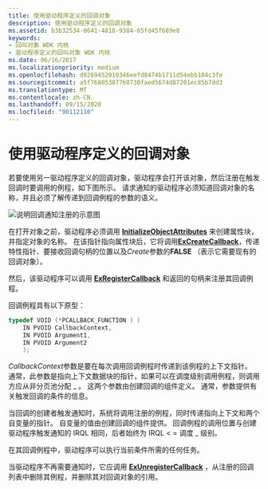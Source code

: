 ```yaml
---
title: 使用驱动程序定义的回调对象
description: 使用驱动程序定义的回调对象
ms.assetid: b3b32534-0641-4818-9384-65fd45f689e8
keywords:
- 回叫对象 WDK 内核
- 驱动程序定义的回叫对象 WDK 内核
ms.date: 06/16/2017
ms.localizationpriority: medium
ms.openlocfilehash: d9269452010346eefd8474b1711d54ebb184c3fe
ms.sourcegitcommit: a5f76805387760730faed5674d87201ec85b7dd3
ms.translationtype: MT
ms.contentlocale: zh-CN
ms.lasthandoff: 09/15/2020
ms.locfileid: "90112110"
---
```

# <a name="using-a-driver-defined-callback-object"></a>使用驱动程序定义的回调对象





若要使用另一驱动程序定义的回调对象，驱动程序会打开该对象，然后注册在触发回调时要调用的例程，如下图所示。 请求通知的驱动程序必须知道回调对象的名称，并且必须了解传递到回调例程的参数的语义。

![说明回调通知注册的示意图](images/3reg-cbk.png)

在打开对象之前，驱动程序必须调用 [**InitializeObjectAttributes**](/windows/win32/api/ntdef/nf-ntdef-initializeobjectattributes) 来创建属性块，并指定对象的名称。 在该指针指向属性块后，它将调用[**ExCreateCallback**](/windows-hardware/drivers/ddi/wdm/nf-wdm-excreatecallback)，传递特性指针、要接收回调句柄的位置以及*Create*参数的**FALSE** （表示它需要现有的回调对象）。

然后，该驱动程序可以调用 [**ExRegisterCallback**](/windows-hardware/drivers/ddi/wdm/nf-wdm-exregistercallback) 和返回的句柄来注册其回调例程。

回调例程具有以下原型：

```cpp
typedef VOID (*PCALLBACK_FUNCTION ) (
    IN PVOID CallbackContext,
    IN PVOID Argument1,
    IN PVOID Argument2
    );
```

*CallbackContext*参数是要在每次调用回调例程时传递到该例程的上下文指针。 通常，此参数是指向上下文数据块的指针，如果可以在调度级别调用例程，则调用方应从非分页池分配 \_ 。 这两个参数由创建回调的组件定义。 通常，参数提供有关触发回调的条件的信息。

当回调的创建者触发通知时，系统将调用注册的例程，同时传递指向上下文和两个自变量的指针。 自变量的值由创建回调的组件提供。 回调例程的调用位置与创建驱动程序触发通知的 IRQL 相同，后者始终为 IRQL &lt; = 调度 \_ 级别。

在其回调例程中，驱动程序可以执行当前条件所需的任何任务。

当驱动程序不再需要通知时，它应调用 [**ExUnregisterCallback**](/windows-hardware/drivers/ddi/wdm/nf-wdm-exunregistercallback) ，从注册的回调列表中删除其例程，并删除其对回调对象的引用。

 

